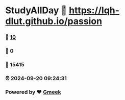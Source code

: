 # StudyAllDay :link: https://lqh-dlut.github.io/passion 
### :page_facing_up: [10](https://lqh-dlut.github.io/passion/tag.html) 
### :speech_balloon: 0 
### :hibiscus: 15415 
### :alarm_clock: 2024-09-20 09:24:31 
### Powered by :heart: [Gmeek](https://github.com/Meekdai/Gmeek)
